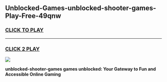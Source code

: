 
## Unblocked-Games-unblocked-shooter-games-Play-Free-49qnw
<h3>
<a href="https://premium76.site?title=unblocked-shooter-games&ref=09A">CLICK TO PLAY</a></h3>
<hr>

<h3>
<a href="https://premium76.site?title=unblocked-shooter-games&ref=09A">CLICK 2 PLAY</a>
  
</h3>

<a href="https://premium76.site?title=unblocked-shooter-games&ref=09A"><img src="https://clearcache.store/games.png"></a>


**unblocked-shooter-games games unblocked: Your Gateway to Fun and Accessible Online Gaming**

